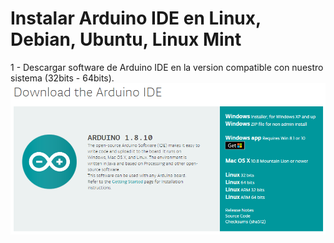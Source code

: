# Instalar Arduino IDE en Linux, Debian, Ubuntu, Linux Mint

1 - Descargar software de Arduino IDE en la version compatible con nuestro sistema (32bits - 64bits).
![IDE descarga](https://github.com/UzielMaker/Arduino-IDE-en-Linux/blob/master/Imagenes/01.PNG)
